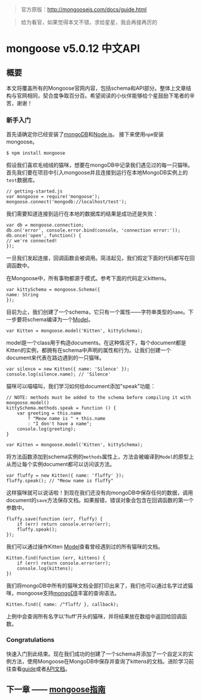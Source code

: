 >官方原版：http://mongoosejs.com/docs/guide.html

> 给为看官，如果觉得本文不错，求给星星，我会再接再厉的

# mongoose v5.0.12 中文API

## 概要

本文将覆盖所有的Mongoose官网内容，包括schema和API部分。整体上文章结构与官网相同，契合度争取百分百。希望阅读的小伙伴能够给个星鼓励下笔者的辛苦，谢谢！

### 新手入门

首先请确定你已经安装了[mongoDB][]和[Node.js][]。
接下来使用`npm`安装mongoose。

    $ npm install mongoose

假设我们喜欢毛绒绒的猫咪，想要在mongoDB中记录我们遇见过的每一只猫咪。首先我们要在项目中引入mongoose并且连接到运行在本地MongoDB实例上的`test`数据库。

    // getting-started.js
    var mongoose = require('mongoose');
    mongoose.connect('mongodb://localhost/test');       

我们需要知道连接到运行在本地的数据库的结果是成功还是失败：

    var db = mongoose.connection;
    db.on('error', console.error.bind(console, 'connection error:'));
    db.once('open', function() {
    // we're connected!
    });

一旦我们发起连接，回调函数会被调用。简洁起见，我们假定下面的代码都写在回调函数中。

在Mongoose中，所有事物都源于模式。参考下面的代码定义kittens。

    var kittySchema = mongoose.Schema({
    name: String
    });

目前为止，我们创建了一个schema，它只有一个属性——字符串类型的`name`。下一步要将schema编译为一个[Model][]。

    var Kitten = mongoose.model('Kitten', kittySchema);

model是一个class用于构造documents。在这种情况下，每个document都是Kitten的实例，都拥有在schema中声明的属性和行为。让我们创建一个document来代表在路边遇到的一只猫咪。

    var silence = new Kitten({ name: 'Silence' });
    console.log(silence.name); // 'Silence'

猫咪可以喵喵叫，我们学习如何给document添加"speak"功能：

    // NOTE: methods must be added to the schema before compiling it with mongoose.model()
    kittySchema.methods.speak = function () {
        var greeting = this.name
            ? "Meow name is " + this.name
            : "I don't have a name";
        console.log(greeting);
    }

    var Kitten = mongoose.model('Kitten', kittySchema);

将方法函数添加到schema实例的`methods`属性上，方法会被编译到`Model`的原型上从而让每个实例document都可以访问该方法。

    var fluffy = new Kitten({ name: 'fluffy' });
    fluffy.speak(); // "Meow name is fluffy"

这样猫咪就可以说话啦！到现在我们还没有向mongoDB中保存任何的数据，调用document的`save`方法保存文档。如果报错，错误对象会包含在回调函数的第一个参数中。

    fluffy.save(function (err, fluffy) {
        if (err) return console.error(err);
        fluffy.speak();
    });

我们可以通过操作Kitten [Model][]查看曾经遇到过的所有猫咪的文档。

    Kitten.find(function (err, kittens) {
        if (err) return console.error(err);
        console.log(kittens);
    })

我们将mongoDB中所有的猫咪文档全部打印出来了，我们也可以通过名字过滤猫咪，mongoose支持[mongoDB][]丰富的查询语法。

    Kitten.find({ name: /^fluff/ }, callback);

上例中会查询所有名字以'fluff'开头的猫咪，并将结果放在数组中返回给回调函数。

### Congratulations

快速入门到此结束。现在我们成功的创建了一个schema并添加了一个自定义的实例方法，使用Mongoose在MongoDB中保存并查询了kittens的文档。进阶学习前往查看[guide][]或者[API文档][]。

## 下一章 —— [mongoose指南][]

[mongoose指南]:https://github.com/dreamFlyingCat/mongoose-API/blob/master/docs/Schemas/Schema.md
[guide]:https://github.com/dreamFlyingCat/mongoose-API/blob/master/docs/Schemas/Schema.md
[API文档]:http://mongoosejs.com/docs/api.html
[mongoDB]:https://www.mongodb.com/download-center
[Node.js]:https://nodejs.org/en/
[Model]:http://mongoosejs.com/docs/models.html

